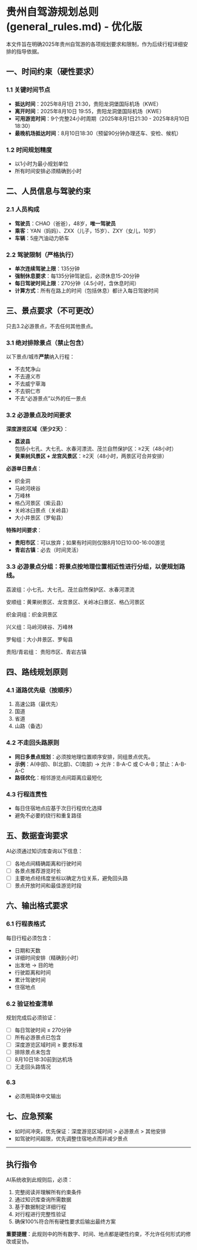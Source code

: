 # 贵州自驾游规划总则 (general_rules.md) - 优化版

本文件旨在明确2025年贵州自驾游的各项规划要求和限制，作为后续行程详细安排的指导依据。

## 一、时间约束（硬性要求）

### 1.1 关键时间节点
- **抵达时间**：2025年8月1日 21:30，贵阳龙洞堡国际机场（KWE）
- **离开时间**：2025年8月10日 19:55，贵阳龙洞堡国际机场（KWE）
- **可用游览时间**：9个完整24小时周期（2025年8月1日21:30 - 2025年8月10日18:30）
- **最晚机场抵达时间**：8月10日18:30（预留90分钟办理还车、安检、候机）

### 1.2 时间规划精度
- 以1小时为最小规划单位
- 所有时间安排必须精确到小时

## 二、人员信息与驾驶约束

### 2.1 人员构成
- **驾驶员**：CHAO（爸爸），48岁，**唯一驾驶员**
- **乘客**：YAN（妈妈）、ZXX（儿子，15岁）、ZXY（女儿，10岁）
- **车辆**：5座汽油动力轿车

### 2.2 驾驶限制（严格执行）
- **单次连续驾驶上限**：135分钟
- **强制休息要求**：每135分钟驾驶后，必须休息15-20分钟
- **每日驾驶时间上限**：270分钟（4.5小时，含休息时间）
- **计算方式**：所有在路上的时间（包括休息）都计入每日驾驶时间

## 三、景点要求（不可更改）
只去3.2必游景点，不去任何其他景点。
### 3.1 绝对排除景点（禁止包含）
以下景点/城市**严禁**纳入行程：
- 不去梵净山
- 不去遵义市
- 不去威宁草海
- 不去铜仁市
- 不去“必游景点”以外的任一景点

### 3.2 必游景点及时间要求
**深度游览区域（至少2天）**：
- **荔波县**包括小七孔、大七孔、水春河漂流、茂兰自然保护区：≥2天（48小时）
- **黄果树风景区 + 龙宫风景区**：≥2天（48小时，两景区可合并安排）

**必游单日景点**：
- 织金洞
- 马岭河峡谷
- 万峰林
- 格凸河景区（紫云县）
- 关岭冰臼景点（关岭县）
- 大小井景区（罗甸县）

**特殊时间要求**：
- **贵阳市区**：可以放弃；如果有时间则仅限8月10日10:00-16:00游览
- **青岩古镇**：必去（时间灵活）
### 3.3 必游景点分组：将景点按地理位置相近性进行分组，以便规划路线。

荔波组：小七孔、大七孔、茂兰自然保护区、水春河漂流

安顺组：黄果树景区、龙宫景区、关岭冰臼景区、格凸河景区

织金洞组：织金洞景区

兴义组：马岭河峡谷、万峰林

罗甸组：大小井景区、罗甸县

贵阳/青岩组： 贵阳市区、青岩古镇

## 四、路线规划原则

### 4.1 道路优先级（按顺序）
1. 高速公路（最优先）
2. 国道
3. 省道
4. 山路（备选）

### 4.2 不走回头路原则
- **同日多景点规划**：必须按地理位置顺序安排，同组景点优先。
- **示例**：A(中部)、B(北部)、C(南部) → 允许：B-A-C 或 C-A-B；禁止：A-B-A-C
- **路径优化**：相邻游览点间距离应最短化

### 4.3 行程连贯性
- 每日住宿地点应基于次日行程优化选择
- 避免不必要的绕行和重复路径

## 五、数据查询要求

AI必须通过知识库查询以下信息：
- [ ] 各地点间精确距离和行驶时间
- [ ] 各景点推荐游览时长
- [ ] 主要地点经纬度坐标以确定方位关系，避免回头路
- [ ] 景点开放时间和最佳游览时段

## 六、输出格式要求

### 6.1 行程表格式
每日行程必须包含：
- 日期和天数
- 详细时间安排（精确到小时）
- 出发地 → 目的地
- 行驶距离和时间
- 累计驾驶时间
- 住宿地点

### 6.2 验证检查清单
规划完成后必须验证：
- [ ] 每日驾驶时间 ≤ 270分钟
- [ ] 所有必游景点已包含
- [ ] 深度游览区域时间 ≥ 要求标准
- [ ] 排除景点未包含
- [ ] 8月10日18:30前到达机场
- [ ] 无走回头路情况

### 6.3
- 必须用简体中文输出

## 七、应急预案
- 如时间冲突，优先保证：深度游览区域时间 > 必游景点 > 其他安排
- 如驾驶时间超限，优先调整住宿地点而非减少景点

---

## 执行指令
AI系统收到此规则后，必须：
1. 完整阅读并理解所有约束条件
2. 通过知识库查询所需数据
3. 基于数据制定详细行程
4. 对行程进行完整性验证
5. 确保100%符合所有硬性要求后输出最终方案

**重要提醒**：此规则中的所有数字、时间、地点都是硬性约束，不允许任何形式的修改或妥协。
